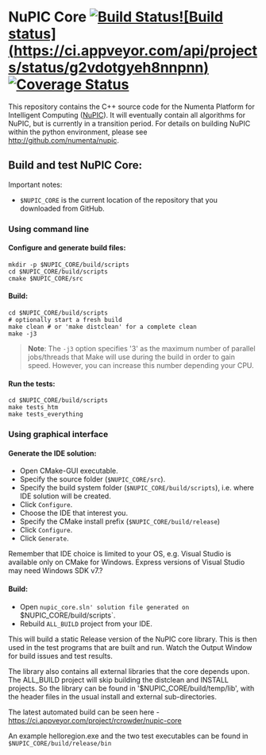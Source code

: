 # NuPIC Core [![Build Status](https://travis-ci.org/rcrowder/nupic.core.png?branch=103-windows-build)](https://travis-ci.org/rcrowder/nupic.core)[![Build status] (https://ci.appveyor.com/api/projects/status/g2vdotgyeh8nnpnn)](https://ci.appveyor.com/project/rcrowder/nupic-core) [![Coverage Status](https://coveralls.io/repos/numenta/nupic.core/badge.png?branch=master)](https://coveralls.io/r/numenta/nupic.core?branch=master)

This repository contains the C++ source code for the Numenta Platform for Intelligent Computing ([NuPIC](http://numenta.org/nupic.html)). It will eventually contain all algorithms for NuPIC, but is currently in a transition period. For details on building NuPIC within the python environment, please see http://github.com/numenta/nupic.

## Build and test NuPIC Core:

Important notes:
 * `$NUPIC_CORE` is the current location of the repository that you downloaded from GitHub.

### Using command line

#### Configure and generate build files:

    mkdir -p $NUPIC_CORE/build/scripts
    cd $NUPIC_CORE/build/scripts
    cmake $NUPIC_CORE/src

#### Build:

    cd $NUPIC_CORE/build/scripts
    # optionally start a fresh build
    make clean # or 'make distclean' for a complete clean
    make -j3
    
> **Note**: The `-j3` option specifies '3' as the maximum number of parallel jobs/threads that Make will use during the build in order to gain speed. However, you can increase this number depending your CPU.

#### Run the tests:

    cd $NUPIC_CORE/build/scripts
    make tests_htm 
    make tests_everything

### Using graphical interface

#### Generate the IDE solution:

 * Open CMake-GUI executable.
 * Specify the source folder (`$NUPIC_CORE/src`).
 * Specify the build system folder (`$NUPIC_CORE/build/scripts`), i.e. where IDE solution will be created.
 * Click `Configure`.
 * Choose the IDE that interest you.
 * Specify the CMake install prefix (`$NUPIC_CORE/build/release`) 
 * Click `Configure`.
 * Click `Generate`.

Remember that IDE choice is limited to your OS, e.g. Visual Studio is available only on CMake for Windows. Express versions of Visual Studio may need Windows SDK v7.?

#### Build:

 * Open `nupic_core.sln' solution file generated on `$NUPIC_CORE/build/scripts`.
 * Rebuild `ALL_BUILD` project from your IDE.

This will build a static Release version of the NuPIC core library. This is then used in the test programs that are built and run. Watch the Output Window for build issues and test results.

The library also contains all external libraries that the core depends upon. The ALL_BUILD project will skip building the distclean and INSTALL projects. So the library can be found in '$NUPIC_CORE/build/temp/lib', with the header files in the usual install and external sub-directories.

The latest automated build can be seen here -
https://ci.appveyor.com/project/rcrowder/nupic-core

An example helloregion.exe and the two test executables can be found in `$NUPIC_CORE/build/release/bin`
